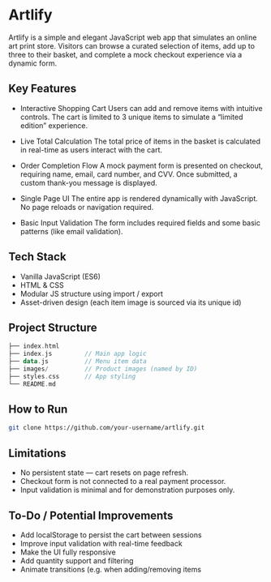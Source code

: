 # Artlify
Artlify is a simple and elegant JavaScript web app that simulates an online art print store. Visitors can browse a curated selection of items, add up to three to their basket, and complete a mock checkout experience via a dynamic form.

## Key Features
- Interactive Shopping Cart
Users can add and remove items with intuitive controls. The cart is limited to 3 unique items to simulate a “limited edition” experience.

- Live Total Calculation
The total price of items in the basket is calculated in real-time as users interact with the cart.

- Order Completion Flow
A mock payment form is presented on checkout, requiring name, email, card number, and CVV. Once submitted, a custom thank-you message is displayed.

- Single Page UI
The entire app is rendered dynamically with JavaScript. No page reloads or navigation required.

- Basic Input Validation
The form includes required fields and some basic patterns (like email validation).

## Tech Stack

- Vanilla JavaScript (ES6)
- HTML & CSS
- Modular JS structure using import / export
- Asset-driven design (each item image is sourced via its unique id)

## Project Structure
```kotlin
├── index.html
├── index.js         // Main app logic
├── data.js          // Menu item data
├── images/          // Product images (named by ID)
├── styles.css       // App styling
└── README.md
```
## How to Run
```bash
git clone https://github.com/your-username/artlify.git
```
## Limitations
- No persistent state — cart resets on page refresh.
- Checkout form is not connected to a real payment processor.
- Input validation is minimal and for demonstration purposes only.
## To-Do / Potential Improvements
- Add localStorage to persist the cart between sessions
- Improve input validation with real-time feedback
- Make the UI fully responsive
- Add quantity support and filtering
- Animate transitions (e.g. when adding/removing items

